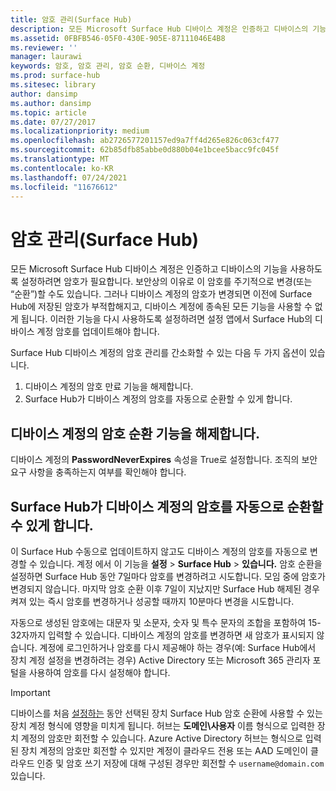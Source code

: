 ```yaml
---
title: 암호 관리(Surface Hub)
description: 모든 Microsoft Surface Hub 디바이스 계정은 인증하고 디바이스의 기능을 사용하도록 설정하려면 암호가 필요합니다.
ms.assetid: 0FBFB546-05F0-430E-905E-87111046E4B8
ms.reviewer: ''
manager: laurawi
keywords: 암호, 암호 관리, 암호 순환, 디바이스 계정
ms.prod: surface-hub
ms.sitesec: library
author: dansimp
ms.author: dansimp
ms.topic: article
ms.date: 07/27/2017
ms.localizationpriority: medium
ms.openlocfilehash: ab2726577201157ed9a7ff4d265e826c063cf477
ms.sourcegitcommit: 62b85dfb85abbe0d880b04e1bcee5bacc9fc045f
ms.translationtype: MT
ms.contentlocale: ko-KR
ms.lasthandoff: 07/24/2021
ms.locfileid: "11676612"
---
```

# <a name="password-management-surface-hub"></a>암호 관리(Surface Hub)

모든 Microsoft Surface Hub 디바이스 계정은 인증하고 디바이스의 기능을 사용하도록 설정하려면 암호가 필요합니다. 보안상의 이유로 이 암호를 주기적으로 변경(또는 “순환”)할 수도 있습니다. 그러나 디바이스 계정의 암호가 변경되면 이전에 Surface Hub에 저장된 암호가 부적합해지고, 디바이스 계정에 종속된 모든 기능을 사용할 수 없게 됩니다. 이러한 기능을 다시 사용하도록 설정하려면 설정 앱에서 Surface Hub의 디바이스 계정 암호를 업데이트해야 합니다.

Surface Hub 디바이스 계정의 암호 관리를 간소화할 수 있는 다음 두 가지 옵션이 있습니다.

1.  디바이스 계정의 암호 만료 기능을 해제합니다.
2.  Surface Hub가 디바이스 계정의 암호를 자동으로 순환할 수 있게 합니다.


## <a name="turn-off-password-rotation-for-the-device-account"></a>디바이스 계정의 암호 순환 기능을 해제합니다.

디바이스 계정의 **PasswordNeverExpires** 속성을 True로 설정합니다. 조직의 보안 요구 사항을 충족하는지 여부를 확인해야 합니다.


## <a name="allow-the-surface-hub-to-automatically-rotate-the-device-accounts-password"></a>Surface Hub가 디바이스 계정의 암호를 자동으로 순환할 수 있게 합니다.

이 Surface Hub 수동으로 업데이트하지 않고도 디바이스 계정의 암호를 자동으로 변경할 수 있습니다. 계정 에서 이 기능을 **설정**  >  **Surface Hub**  >  **있습니다.** 암호 순환을 설정하면 Surface Hub 동안 7일마다 암호를 변경하려고 시도합니다. 모임 중에 암호가 변경되지 않습니다. 마지막 암호 순환 이후 7일이 지났지만 Surface Hub 해제된 경우 켜져 있는 즉시 암호를 변경하거나 성공할 때까지 10분마다 변경을 시도합니다.

자동으로 생성된 암호에는 대문자 및 소문자, 숫자 및 특수 문자의 조합을 포함하여 15-32자까지 입력할 수 있습니다. 디바이스 계정의 암호를 변경하면 새 암호가 표시되지 않습니다. 계정에 로그인하거나 암호를 다시 제공해야 하는 경우(예: Surface Hub에서 장치 계정 설정을 변경하려는 경우) Active Directory 또는 Microsoft 365 관리자 포털을 사용하여 암호를 다시 설정해야 합니다.

> [!IMPORTANT]
> 디바이스를 처음 [설정하는](prepare-your-environment-for-surface-hub.md) 동안 선택된 장치 Surface Hub 암호 순환에 사용할 수 있는 장치 계정 형식에 영향을 미치게 됩니다. 허브는 **도메인\사용자** 이름 형식으로 입력한 장치 계정의 암호만 회전할 수 있습니다. Azure Active Directory 허브는 형식으로 입력된 장치 계정의 암호만 회전할 수 있지만 계정이 클라우드 전용 또는 AAD 도메인이 클라우드 인증 및 암호 쓰기 저장에 대해 구성된 경우만 회전할 수 `username@domain.com` 있습니다. [](/azure/active-directory/hybrid/choose-ad-authn#cloud-authentication) [](/azure/active-directory/authentication/concept-sspr-writeback)
